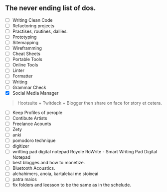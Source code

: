## The never ending list of dos.

- [ ] Writing Clean Code
- [ ] Refactoring projects
- [ ] Practises, routines, dallies.
- [ ] Prototyping
- [ ] Sitemapping
- [ ] Wireframming
- [ ] Cheat Sheets
- [ ] Portable Tools
- [ ] Online Tools
- [ ] Linter
- [ ] Formatter
- [ ] Writing
- [ ] Grammar Check
- [x] Social Media Manager
> Hootsuite + Twitdeck + Blogger then share on face for story et cetera.
- [ ] Keep Profiles of perople
- [ ] Contibute Artists
- [ ] Freelance Acounts
- [ ] Zety
- [ ] anki
- [ ] pomodoro technique
- [ ] digitizer
- [ ] writting pad digital notepad Royole RoWrite - Smart Writing Pad Digital Notepad
- [ ] best blogges and how to monetize.
- [ ] Bluetooth Acoustics.
- [ ] alchahimers, anoia, kartalekai me stoixeai
- [ ] patra maios
- [ ] fix folders and leesson to be the same as in the schelude.